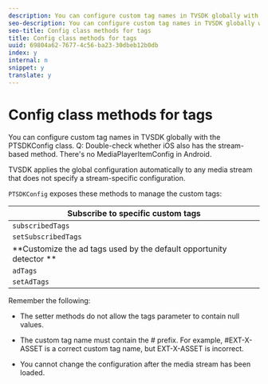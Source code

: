 ```yaml
---
description: You can configure custom tag names in TVSDK globally with the PTSDKConfig class. Q  Double-check whether iOS also has the stream-based method. There's no MediaPlayerItemConfig in Android.
seo-description: You can configure custom tag names in TVSDK globally with the PTSDKConfig class. Q  Double-check whether iOS also has the stream-based method. There's no MediaPlayerItemConfig in Android.
seo-title: Config class methods for tags
title: Config class methods for tags
uuid: 69804a62-7677-4c56-ba23-30dbeb12b0db
index: y
internal: n
snippet: y
translate: y
---
```


# Config class methods for tags

You can configure custom tag names in TVSDK globally with the PTSDKConfig class. Q: Double-check whether iOS also has the stream-based method. There's no MediaPlayerItemConfig in Android.

TVSDK applies the global configuration automatically to any media stream that does not specify a stream-specific configuration. 

`PTSDKConfig` exposes these methods to manage the custom tags: 

| **Subscribe to specific custom tags** |
|---|
| `subscribedTags`  | Retrieves the current list of subscribed tags.  |
| `setSubscribedTags`  | Sets the list of subscribed tags that will be exposed to the application.  |
| **Customize the ad tags used by the default opportunity detector ** |
|  `adTags`  | Retrieves the current list of ad tags.  |
|  `setAdTags`  | Sets the list of ad tags that will be used by default opportunity generator.  |

Remember the following: 
* The setter methods do not allow the tags parameter to contain null values.
* The custom tag name must contain the # prefix. For example, #EXT-X-ASSET is a correct custom tag name, but EXT-X-ASSET is incorrect. 

* You cannot change the configuration after the media stream has been loaded.



